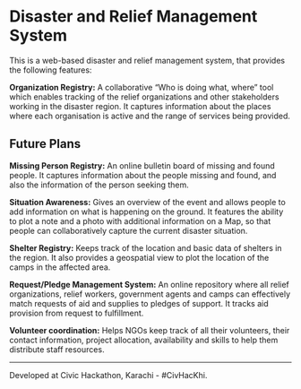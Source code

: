 Disaster and Relief Management System
=====================================

This is a web-based disaster and relief management system, that provides the following features:

**Organization Registry:** A collaborative “Who is doing what, where” tool which enables tracking of the relief organizations and other stakeholders working in the disaster region. It captures information about the places where each organisation is active and the range of services being provided.

## Future Plans

**Missing Person Registry:** An online bulletin board of missing and found people. It captures information about the people missing and found, and also the information of the person seeking them.

**Situation Awareness:** Gives an overview of the event and allows people to add information on what is happening on the ground. It features the ability to plot a note and a photo with additional information on a Map, so that people can collaboratively capture the current disaster situation.

**Shelter Registry:** Keeps track of the location and basic data of shelters in the region. It also provides a geospatial view to plot the location of the camps in the affected area.

**Request/Pledge Management System:** An online repository where all relief organizations, relief workers, government agents and camps can effectively match requests of aid and supplies to pledges of support. It tracks aid provision from request to fulfillment.

**Volunteer coordination:** Helps NGOs keep track of all their volunteers, their contact information, project allocation, availability and skills to help them distribute staff resources.

---

Developed at Civic Hackathon, Karachi - #CivHacKhi.